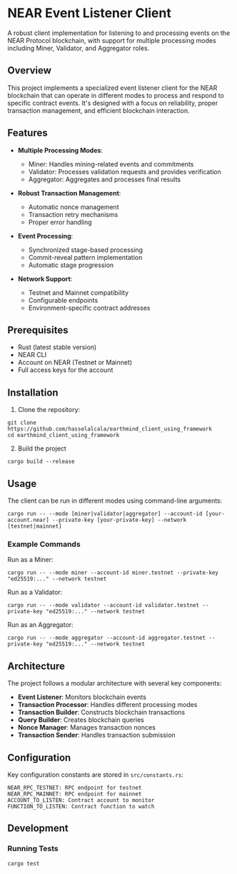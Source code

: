 # NEAR Event Listener Client

A robust client implementation for listening to and processing events on the NEAR Protocol blockchain, with support for multiple processing modes including Miner, Validator, and Aggregator roles.

## Overview

This project implements a specialized event listener client for the NEAR blockchain that can operate in different modes to process and respond to specific contract events. It's designed with a focus on reliability, proper transaction management, and efficient blockchain interaction.

## Features

- **Multiple Processing Modes**:
  - Miner: Handles mining-related events and commitments
  - Validator: Processes validation requests and provides verification
  - Aggregator: Aggregates and processes final results
  
- **Robust Transaction Management**:
  - Automatic nonce management
  - Transaction retry mechanisms
  - Proper error handling
  
- **Event Processing**:
  - Synchronized stage-based processing
  - Commit-reveal pattern implementation
  - Automatic stage progression

- **Network Support**:
  - Testnet and Mainnet compatibility
  - Configurable endpoints
  - Environment-specific contract addresses

## Prerequisites

- Rust (latest stable version)
- NEAR CLI
- Account on NEAR (Testnet or Mainnet)
- Full access keys for the account

## Installation

1. Clone the repository:

```
git clone https://github.com/hasselalcala/earthmind_client_using_framework
cd earthmind_client_using_framework
```

2. Build the project

```
cargo build --release
```

## Usage

The client can be run in different modes using command-line arguments:

```
cargo run -- --mode [miner|validator|aggregator] --account-id [your-account.near] --private-key [your-private-key] --network [testnet|mainnet]
```


### Example Commands

Run as a Miner:

```
cargo run -- --mode miner --account-id miner.testnet --private-key "ed25519:..." --network testnet
```

Run as a Validator:

```
cargo run -- --mode validator --account-id validator.testnet --private-key "ed25519:..." --network testnet
```


Run as an Aggregator:

```
cargo run -- --mode aggregator --account-id aggregator.testnet --private-key "ed25519:..." --network testnet
```


## Architecture

The project follows a modular architecture with several key components:

- **Event Listener**: Monitors blockchain events
- **Transaction Processor**: Handles different processing modes
- **Transaction Builder**: Constructs blockchain transactions
- **Query Builder**: Creates blockchain queries
- **Nonce Manager**: Manages transaction nonces
- **Transaction Sender**: Handles transaction submission

## Configuration

Key configuration constants are stored in `src/constants.rs`:

```
NEAR_RPC_TESTNET: RPC endpoint for testnet
NEAR_RPC_MAINNET: RPC endpoint for mainnet
ACCOUNT_TO_LISTEN: Contract account to monitor
FUNCTION_TO_LISTEN: Contract function to watch
```

## Development

### Running Tests

```
cargo test
```


